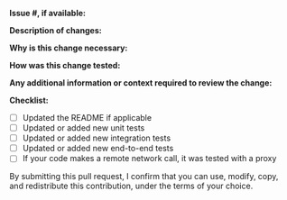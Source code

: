 **Issue #, if available:**

**Description of changes:**

**Why is this change necessary:**

**How was this change tested:**

**Any additional information or context required to review the change:**

**Checklist:**
 - [ ] Updated the README if applicable
 - [ ] Updated or added new unit tests
 - [ ] Updated or added new integration tests
 - [ ] Updated or added new end-to-end tests
 - [ ] If your code makes a remote network call, it was tested with a proxy

By submitting this pull request, I confirm that you can use, modify, copy, and redistribute this contribution, under the terms of your choice.
